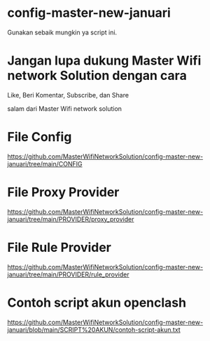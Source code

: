 # config-master-new-januari
Gunakan sebaik mungkin ya script ini.

# Jangan lupa dukung Master Wifi network Solution dengan cara

Like, Beri Komentar, Subscribe, dan Share

salam dari
Master Wifi network solution

# File Config
https://github.com/MasterWifiNetworkSolution/config-master-new-januari/tree/main/CONFIG

# File Proxy Provider
https://github.com/MasterWifiNetworkSolution/config-master-new-januari/tree/main/PROVIDER/proxy_provider

# File Rule Provider
https://github.com/MasterWifiNetworkSolution/config-master-new-januari/tree/main/PROVIDER/rule_provider

# Contoh script akun openclash
https://github.com/MasterWifiNetworkSolution/config-master-new-januari/blob/main/SCRIPT%20AKUN/contoh-script-akun.txt
